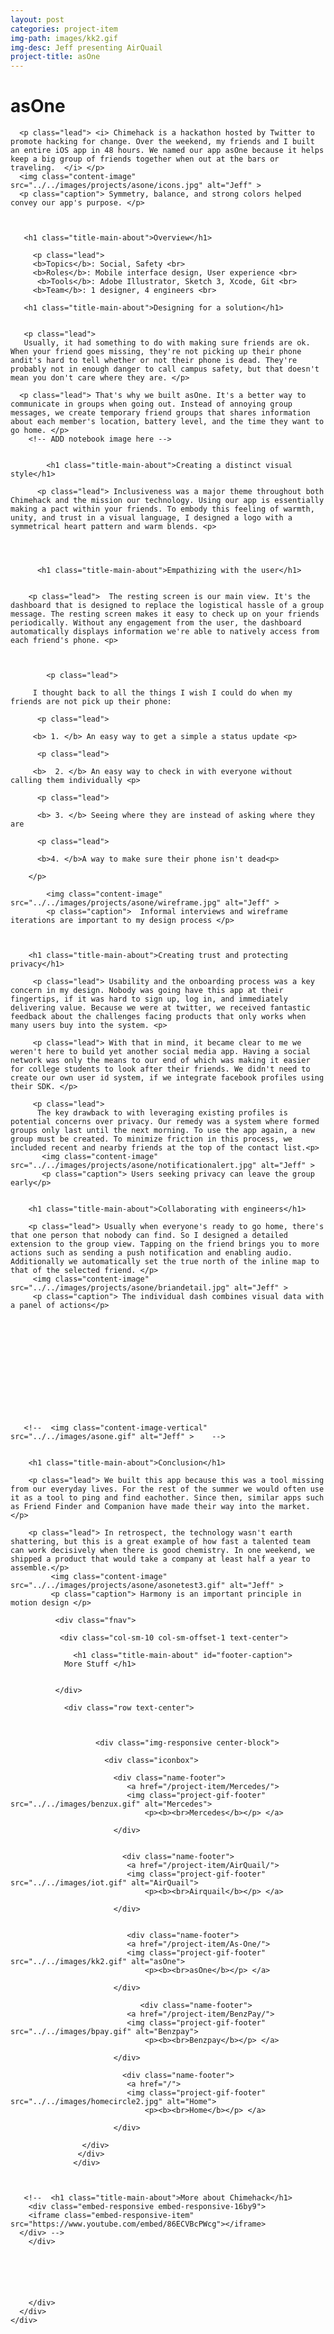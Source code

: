 ```yaml
---
layout: post
categories: project-item
img-path: images/kk2.gif
img-desc: Jeff presenting AirQuail
project-title: asOne
---
```


<div class="container">
  <div class="description">
    <div class="row text-left">
<div class="col-sm-10 col-sm-offset-1">
       <h1 class="title-main-about" id="projectIntro"> asOne </h1>

      <p class="lead"> <i> Chimehack is a hackathon hosted by Twitter to promote hacking for change. Over the weekend, my friends and I built an entire iOS app in 48 hours. We named our app asOne because it helps keep a big group of friends together when out at the bars or traveling.  </i> </p>
      <img class="content-image"  src="../../images/projects/asone/icons.jpg" alt="Jeff" >
      <p class="caption"> Symmetry, balance, and strong colors helped convey our app's purpose. </p>



       <h1 class="title-main-about">Overview</h1>

         <p class="lead">
         <b>Topics</b>: Social, Safety <br>
         <b>Roles</b>: Mobile interface design, User experience <br>
          <b>Tools</b>: Adobe Illustrator, Sketch 3, Xcode, Git <br>
         <b>Team</b>: 1 designer, 4 engineers <br>



<!--
      <h1 class="title-main-about">Background and market research</h1>

      <p class="lead"> Campus safety was a key theme at Chimehack. It was an issue my teammates and I had recently witnessed in college.  <p>

       <p class="lead">
       To brainstorm, I spoke with a wide range of people. <p>

      <p class="lead"> Testimony "I would totally use this when I'm going out with my friends" working proffesional<p>
      <p class="lead"> Testimony "Campus safety is actually a big topic at our school right now. Our campus safety is actually trying out this new app similar to your idea" student <p>
      <p class="lead"> Testimony "We've seen a lot of panic button apps. People don't realize feeling unsafe doesn't always mean you want the police involved." - non profit director<p> -->



       <h1 class="title-main-about">Designing for a solution</h1>


       <p class="lead">
       Usually, it had something to do with making sure friends are ok. When your friend goes missing, they're not picking up their phone andit's hard to tell whether or not their phone is dead. They're probably not in enough danger to call campus safety, but that doesn't mean you don't care where they are. </p>

      <p class="lead"> That's why we built asOne. It's a better way to communicate in groups when going out. Instead of annoying group messages, we create temporary friend groups that shares information about each member's location, battery level, and the time they want to go home. </p>
        <!-- ADD notebook image here -->


            <h1 class="title-main-about">Creating a distinct visual style</h1>  

          <p class="lead"> Inclusiveness was a major theme throughout both Chimehack and the mission our technology. Using our app is essentially making a pact within your friends. To embody this feeling of warmth, unity, and trust in a visual language, I designed a logo with a symmetrical heart pattern and warm blends. <p>




          <h1 class="title-main-about">Empathizing with the user</h1>  


        <p class="lead">  The resting screen is our main view. It's the dashboard that is designed to replace the logistical hassle of a group message. The resting screen makes it easy to check up on your friends periodically. Without any engagement from the user, the dashboard automatically displays information we're able to natively access from each friend's phone. <p>



            <p class="lead">

         I thought back to all the things I wish I could do when my friends are not pick up their phone:

          <p class="lead">

         <b> 1. </b> An easy way to get a simple a status update <p>

          <p class="lead">

         <b>  2. </b> An easy way to check in with everyone without calling them individually <p>

          <p class="lead">

          <b> 3. </b> Seeing where they are instead of asking where they are

          <p class="lead">

          <b>4. </b>A way to make sure their phone isn't dead<p>

        </p>   

            <img class="content-image"  src="../../images/projects/asone/wireframe.jpg" alt="Jeff" >
            <p class="caption">  Informal interviews and wireframe iterations are important to my design process </p>



        <h1 class="title-main-about">Creating trust and protecting privacy</h1>  

         <p class="lead"> Usability and the onboarding process was a key concern in my design. Nobody was going have this app at their fingertips, if it was hard to sign up, log in, and immediately delivering value. Because we were at twitter, we received fantastic feedback about the challenges facing products that only works when many users buy into the system. <p>

         <p class="lead"> With that in mind, it became clear to me we weren't here to build yet another social media app. Having a social network was only the means to our end of which was making it easier for college students to look after their friends. We didn't need to create our own user id system, if we integrate facebook profiles using their SDK. </p>

         <p class="lead">
          The key drawback to with leveraging existing profiles is potential concerns over privacy. Our remedy was a system where formed groups only last until the next morning. To use the app again, a new group must be created. To minimize friction in this process, we included recent and nearby friends at the top of the contact list.<p>
           <img class="content-image"  src="../../images/projects/asone/notificationalert.jpg" alt="Jeff" >
           <p class="caption"> Users seeking privacy can leave the group early</p>


        <h1 class="title-main-about">Collaborating with engineers</h1>  

        <p class="lead"> Usually when everyone's ready to go home, there's that one person that nobody can find. So I designed a detailed extension to the group view. Tapping on the friend brings you to more actions such as sending a push notification and enabling audio. Additionally we automatically set the true north of the inline map to that of the selected friend. </p>
         <img class="content-image"  src="../../images/projects/asone/briandetail.jpg" alt="Jeff" >
         <p class="caption"> The individual dash combines visual data with a panel of actions</p>













       <!--  <img class="content-image-vertical"  src="../../images/asone.gif" alt="Jeff" >    -->


        <h1 class="title-main-about">Conclusion</h1>

        <p class="lead"> We built this app because this was a tool missing from our everyday lives. For the rest of the summer we would often use it as a tool to ping and find eachother. Since then, similar apps such as Friend Finder and Companion have made their way into the market. </p>

        <p class="lead"> In retrospect, the technology wasn't earth shattering, but this is a great example of how fast a talented team can work decisively when there is good chemistry. In one weekend, we shipped a product that would take a company at least half a year to assemble.</p>
             <img class="content-image"  src="../../images/projects/asone/asonetest3.gif" alt="Jeff" >
             <p class="caption"> Harmony is an important principle in motion design </p>





  <!-- DESKTOP FOOTER NAV -->

              <div class="fnav">

               <div class="col-sm-10 col-sm-offset-1 text-center">

                  <h1 class="title-main-about" id="footer-caption">
                More Stuff </h1>


              </div>

                <div class="row text-center">



                       <div class="img-responsive center-block">

                         <div class="iconbox">

                           <div class="name-footer">
                              <a href="/project-item/Mercedes/">
                              <img class="project-gif-footer" src="../../images/benzux.gif" alt="Mercedes">
                                  <p><b><br>Mercedes</b></p> </a>

                           </div>


                             <div class="name-footer">
                              <a href="/project-item/AirQuail/">
                              <img class="project-gif-footer" src="../../images/iot.gif" alt="AirQuail">
                                  <p><b><br>Airquail</b></p> </a>

                           </div>


                              <div class="name-footer">
                              <a href="/project-item/As-One/">
                              <img class="project-gif-footer" src="../../images/kk2.gif" alt="asOne">
                                  <p><b><br>asOne</b></p> </a>

                           </div>

                                 <div class="name-footer">
                              <a href="/project-item/BenzPay/">
                              <img class="project-gif-footer" src="../../images/bpay.gif" alt="Benzpay">
                                  <p><b><br>Benzpay</b></p> </a>

                           </div>



<!--
                            <div class="name-footer">
                              <a href="/project-item/More-Projects/">
                              <img class="project-gif-footer" src="../../images/kk1.gif" alt="Other">
                                  <p><b><br>More</b></p> </a>

                           </div> -->

                             <div class="name-footer">
                              <a href="/">
                              <img class="project-gif-footer" src="../../images/homecircle2.jpg" alt="Home">
                                  <p><b><br>Home</b></p> </a>

                           </div>

                    </div>
                   </div>
                  </div>



       <!--  <h1 class="title-main-about">More about Chimehack</h1>
        <div class="embed-responsive embed-responsive-16by9">
        <iframe class="embed-responsive-item" src="https://www.youtube.com/embed/86ECVBcPWcg"></iframe>
      </div> -->
        </div>






        </div>
      </div>
    </div>
